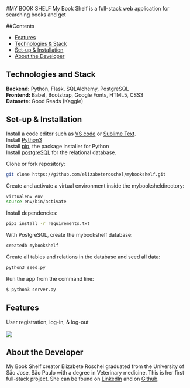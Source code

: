 #MY BOOK SHELF 
My Book Shelf is a full-stack web application for searching books and get 

##Contents
* [Features](#features)
* [Technologies & Stack](#techstack)
* [Set-up & Installation](#configuration)
* [About the Developer](#about)

##  <a name="techstack"></a> Technologies and Stack
**Backend:**
Python, Flask, SQLAlchemy, PostgreSQL <br>
**Frontend:**
Babel, Bootstrap, Google Fonts, HTML5, CSS3 <br>
**Datasete:**
Good Reads (Kaggle)

## <a name="configuration"></a> Set-up & Installation
Install a code editor such as [VS code](https://code.visualstudio.com/download) or [Sublime Text](https://www.sublimetext.com/).<br>
Install [Python3](https://www.python.org/downloads/mac-osx/)<br>
Install [pip](https://pip.pypa.io/en/stable/installing/), the package installer for Python <br>
Install [postgreSQL](https://www.postgresql.org/) for the relational database.<br>

Clone or fork repository:
```bash
git clone https://github.com/elizabeteroschel/mybookshelf.git
```
Create and activate a virtual environment inside the mybooksheldirectory:
```bash
virtualenv env
source env/bin/activate
```

Install dependencies:
```bash
pip3 install -r requirements.txt
```

With PostgreSQL, create the mybookshelf database:
```bash
createdb mybookshelf
```

Create all tables and relations in the database and seed all data:
```bash
python3 seed.py
```
Run the app from the command line:
```bash
$ python3 server.py
```

## <a name="features"></a> Features 
User registration, log-in, & log-out
<br>
<br>
![](https://gph.is/g/aNbgjzd)
<br>


## <a name="about"></a>About the Developer
My Book Shelf creator Elizabete Roschel graduated from the University of São Jose, São Paulo  with a degree in Veterinary medicine. This is her first full-stack project. She can be found on [LinkedIn](https://www.linkedin.com/in/elizabete-freire-roschel-b2902215a/) and on [Github](https://github.com/elizabeteroschel).